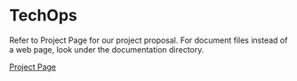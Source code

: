# TechOps

Refer to Project Page for our project proposal. 
For document files instead of a web page, look under the documentation directory.

[Project Page](http://awagne30.github.io/TechOps)
